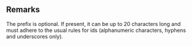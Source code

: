 ## Remarks  
 The prefix is optional. If present, it can be up to 20 characters long and must adhere to the usual rules for              ids (alphanumeric characters, hyphens and underscores only).